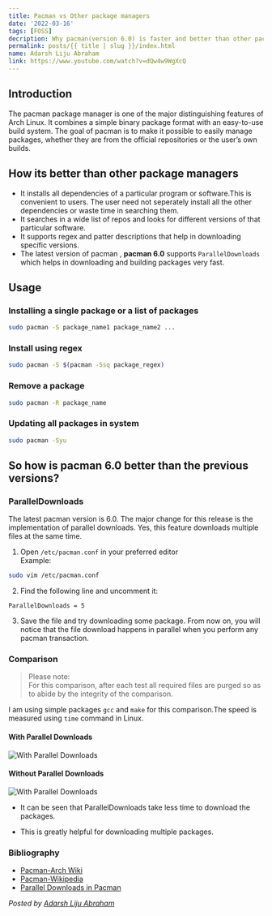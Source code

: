 ```yaml
---
title: Pacman vs Other package managers
date: '2022-03-16'
tags: [FOSS]
decription: Why pacman(version 6.0) is faster and better than other package managers.
permalink: posts/{{ title | slug }}/index.html
name: Adarsh Liju Abraham
link: https://www.youtube.com/watch?v=dQw4w9WgXcQ
---
```




## Introduction

The pacman package manager is one of the major distinguishing features of Arch Linux. It combines a simple binary package format with an easy-to-use build system. The goal of pacman is to make it possible to easily manage packages, whether they are from the official repositories or the user&rsquo;s own builds.


## How its better than other package managers

-   It installs all dependencies of a particular program or software.This is convenient to users. The user need not seperately install all the other dependencies or waste time in searching them.
-   It searches in a wide list of repos and looks for different versions of that particular software.
-   It supports regex and patter descriptions that help in downloading specific versions.
-   The latest version of pacman , **pacman 6.0** supports `ParallelDownloads` which helps in downloading and building packages very fast.


## Usage


### Installing a single package or a list of packages
```bash
sudo pacman -S package_name1 package_name2 ...
```

### Install using regex
```bash
sudo pacman -S $(pacman -Ssq package_regex)
```

### Remove a package
```bash
sudo pacman -R package_name
```

### Updating all packages in system
```bash
sudo pacman -Syu
```

## So how is pacman 6.0 better than the previous versions?

### ParallelDownloads

The latest pacman version is 6.0. The major change for this release is the implementation of parallel downloads. Yes, this feature downloads multiple files at the same time.

1. Open `/etc/pacman.conf` in your preferred editor\
Example:
```bash
sudo vim /etc/pacman.conf
```
2. Find the following line and uncomment it:
```text
ParallelDownloads = 5
```
3. Save the file and try downloading some package. From now on, you will notice that the file download happens in parallel when you perform any pacman transaction.

### Comparison 

> Please note:\
> For this comparison, after each test all required files are purged so as to abide by the integrity of the comparison.

I am using simple packages `gcc` and `make` for this comparison.The speed is measured using `time` command in Linux.

#### With Parallel Downloads 

![With Parallel Downloads](/images/WithParallelDownloads.png )

#### Without Parallel Downloads

![With Parallel Downloads](/images/WithParallelDownloads.png )


* It can be seen that ParallelDownloads take less time to download the packages.

* This is greatly helpful for downloading multiple packages.

### Bibliography

* [Pacman-Arch Wiki](https://wiki.archlinux.org/title/pacman)
* [Pacman-Wikipedia](https://en.wikipedia.org/wiki/Arch_Linux#Pacman)
* [Parallel Downloads in Pacman](https://ostechnix.com/enable-parallel-downloading-in-pacman-in-arch-linux/)

*Posted by [Adarsh Liju Abraham](https://github.com/Adarsh-Liju)*


